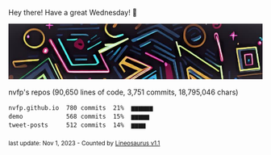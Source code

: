 Hey there! Have a great Wednesday! 🌈

![banner](https://github.com/nvfp/nvfp/raw/main/assets/banner.jpg)

nvfp's repos (90,650 lines of code, 3,751 commits, 18,795,046 chars)

```txt
nvfp.github.io  780 commits  21%  ▆▆▆▆▆▆
demo            568 commits  15%  ▆▆▆▆▆
tweet-posts     512 commits  14%  ▆▆▆▆
```

<sub>last update: Nov 1, 2023 - Counted by [Lineosaurus v1.1](https://github.com/Lineosaurus/Lineosaurus)</sub>